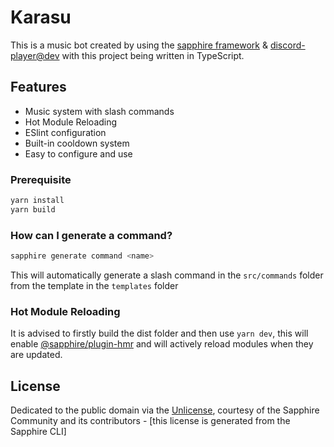 # Karasu

This is a music bot created by using the [sapphire framework][sapphire] & [discord-player@dev][discord-player] with this project being written in TypeScript.

## Features

- Music system with slash commands
- Hot Module Reloading
- ESlint configuration
- Built-in cooldown system
- Easy to configure and use

### Prerequisite

```sh
yarn install
yarn build
```

### How can I generate a command?

```sh
sapphire generate command <name>
```

This will automatically generate a slash command in the `src/commands` folder from the template in the `templates` folder

### Hot Module Reloading

It is advised to firstly build the dist folder and then use `yarn dev`, this will enable [@sapphire/plugin-hmr][sapphire-hmr] and will actively reload modules when they are updated.

## License

Dedicated to the public domain via the [Unlicense], courtesy of the Sapphire Community and its contributors - [this license is generated from the Sapphire CLI]

[sapphire]: https://github.com/sapphiredev/framework
[sapphire-hmr]: https://www.npmjs.com/package/@sapphire/plugin-hmr
[discord-player]: https://github.com/Androz2091/discord-player/tree/develop
[unlicense]: https://github.com/sapphiredev/examples/blob/main/LICENSE.md
